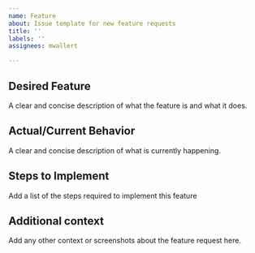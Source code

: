 ```yaml
---
name: Feature
about: Issue template for new feature requests
title: ''
labels: ''
assignees: mwallert

---
```


## Desired Feature
A clear and concise description of what the feature is and what it does.

## Actual/Current Behavior
A clear and concise description of what is currently happening.

## Steps to Implement
Add a list of the steps required to implement this feature

## Additional context
Add any other context or screenshots about the feature request here.
